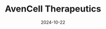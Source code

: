 ---  
layout: startup_page  
title: "AvenCell Therapeutics"  
id: "avencell.com"  
permalink: "/avencelltherapeuticsavencell.com10222024/"  
website: "https://www.avencell.com/"  
funding_round: "Series B"  
funding_amount: "$112M"  
investors: "Novo Holdings, F-Prime Capital, Eight Roads Ventures Japan, Piper Heartland Healthcare Capital, NYBC Ventures, Blackstone Life Sciences"  
about: "AvenCell Therapeutics is a clinical-stage cell therapy company focused on developing autologous and allogeneic switchable CAR-T cell therapies. Their proprietary universal platform allows for the safe and effective treatment of hematologic malignancies and autoimmune diseases by enabling rapid on/off switching of CAR-T cells even after administration. This technology addresses unmet medical needs in areas like relapsed/refractory AML."  
markets: "Cell Therapy, Oncology, Immunology, Health Care"  
hq: "Watertown, Massachusetts, United States"  
founded_year: "2021"  
linkedin: "https://www.linkedin.com/company/avencell/"  
twitter: ""  
instagram: ""  
facebook: ""  
crunchbase: "https://www.crunchbase.com/organization/avencell"  
pitchbook: ""  

date_display: "22-Oct-2024"  
date: "2024-10-22"

# SEO Optimization  
meta_title: "AvenCell Therapeutics - Series B Funding ($112M)"  
meta_description: "AvenCell Therapeutics, AvenCell Therapeutics is a clinical-stage cell therapy company focused on developing autologous and allogeneic switchable CAR-T cell therapies. Their ..."  
meta_keywords: "AvenCell Therapeutics, Cell Therapy, Oncology, Immunology, Health Care, Series B funding"  
canonical_url: "https://startup.projectstartups.com/avencelltherapeuticsavencell.com10222024/"  
---